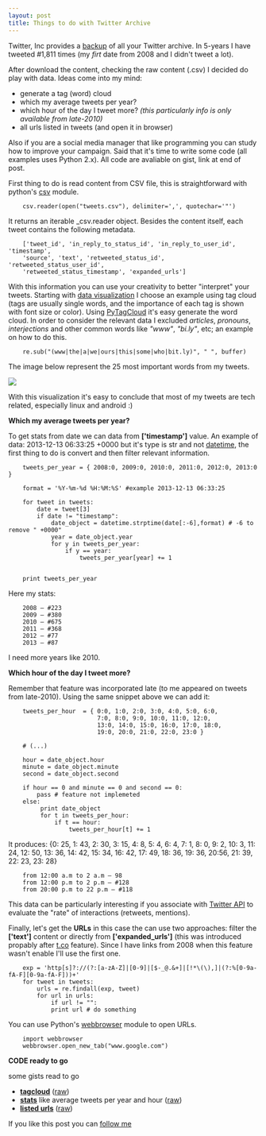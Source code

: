 ```yaml
---	
layout: post
title: Things to do with Twitter Archive
---
```


Twitter, Inc provides a [backup](https://blog.twitter.com/2012/your-twitter-archive) of all your Twitter archive. In 5-years I have tweeted #1,811 times (my _firt_ date from 2008 and I didn't tweet a lot).

After download the content, checking the raw content (.csv) I decided do play with data. Ideas come into my mind:

* generate a tag (word) cloud 
* which my average tweets per year?
* which hour of the day I tweet more? _(this particularly info is only available from late-2010)_
* all urls listed in tweets (and open it in browser)

Also if you are a social media manager that like programming you can study how to improve your campaign. Said that it's time to write some code (all examples uses Python 2.x). All code are avaliable on gist, link at end of post.

First thing to do is read content from CSV file, this is straightforward with python's [csv](http://docs.python.org/2/library/csv.html) module.

        csv.reader(open("tweets.csv"), delimiter=',', quotechar='"')

It returns an iterable _csv.reader object. Besides the content itself, each tweet contains the following metadata. 

        ['tweet_id', 'in_reply_to_status_id', 'in_reply_to_user_id', 'timestamp', 
        'source', 'text', 'retweeted_status_id', 'retweeted_status_user_id', 
        'retweeted_status_timestamp', 'expanded_urls']

With this information you can use your creativity to better "interpret" your tweets. Starting with [data visualization](http://en.wikipedia.org/wiki/Data_visualization) I choose an example using tag cloud (tags are usually single words, and the importance of each tag is shown with font size or color). Using [PyTagCloud](https://github.com/atizo/PyTagCloud) it's easy generate the word cloud. In order to consider the relevant data I excluded _articles_, _pronouns_,  _interjections_ and other common words like _"www"_, _"bi.ly"_, etc; an example on how to do this. 


        re.sub("(www|the|a|we|ours|this|some|who|bit.ly)", " ", buffer)

The image below represent the 25 most important words from my tweets.

![](http://farm3.staticflickr.com/2836/11376478926_95c0033f63_o.png)

With this visualization it's easy to conclude that most of my tweets are tech related, especially linux and android :)

**Which my average tweets per year?**

To get stats from date we can data from **['timestamp']** value. An example of data: 2013-12-13 06:33:25 +0000 but it's type is str and not [datetime](http://docs.python.org/2/library/datetime.html), the first thing to do is convert and then filter relevant information. 


        tweets_per_year = { 2008:0, 2009:0, 2010:0, 2011:0, 2012:0, 2013:0 }

        format = '%Y-%m-%d %H:%M:%S' #example 2013-12-13 06:33:25

        for tweet in tweets:
            date = tweet[3]
            if date != "timestamp": 
                date_object = datetime.strptime(date[:-6],format) # -6 to remove " +0000"
                year = date_object.year
                for y in tweets_per_year:
                    if y == year:
                        tweets_per_year[year] += 1


        print tweets_per_year

Here my stats:

        2008 — #223
        2009 — #380
        2010 — #675
        2011 — #368
        2012 — #77
        2013 — #87

I need more years like 2010.

**Which hour of the day I tweet more?**

Remember that feature was incorporated late (to me appeared on tweets from late-2010). Using the same snippet above we can add it:


        tweets_per_hour  = { 0:0, 1:0, 2:0, 3:0, 4:0, 5:0, 6:0, 
                             7:0, 8:0, 9:0, 10:0, 11:0, 12:0,
                             13:0, 14:0, 15:0, 16:0, 17:0, 18:0, 
                             19:0, 20:0, 21:0, 22:0, 23:0 }
        	
        # (...)

        hour = date_object.hour
        minute = date_object.minute
        second = date_object.second

        if hour == 0 and minute == 0 and second == 0:
            pass # feature not implemeted
        else:
             print date_object
             for t in tweets_per_hour:
                 if t == hour:
                     tweets_per_hour[t] += 1


It produces: {0: 25, 1: 43, 2: 30, 3: 15, 4: 8, 5: 4, 6: 4, 7: 1, 8: 0, 9: 2, 10: 3, 11: 24, 12: 50, 13: 36, 14: 42, 15: 34, 16: 42, 17: 49, 18: 36, 19: 36, 20:56, 21: 39, 22: 23, 23: 28}

        from 12:00 a.m to 2 a.m — 98
        from 12:00 p.m to 2 p.m — #128
        from 20:00 p.m to 22 p.m — #118

This data can be particularly interesting if you associate with [Twitter API](https://dev.twitter.com/docs/api/1.1/get/statuses/mentions_timeline) to evaluate the "rate" of interactions (retweets, mentions). 

Finally, let's get the **URLs** in this case the can use two approaches: filter the **['text']** content or directly from **['expanded_urls']** (this was introduced propably after [t.co](https://blog.twitter.com/2010/links-and-twitter-length-shouldn%E2%80%99t-matter) feature). Since I have links from 2008 when this feature wasn't enable I'll use the first one. 

        exp = 'http[s]?://(?:[a-zA-Z]|[0-9]|[$-_@.&+]|[!*\(\),]|(?:%[0-9a-fA-F][0-9a-fA-F]))+'
        for tweet in tweets:
            urls = re.findall(exp, tweet)
            for url in urls:
                if url != "":
                print url # do something


You can use Python's [webbrowser](http://docs.python.org/2/library/webbrowser.html) module to open URLs.

        import webbrowser
        webbrowser.open_new_tab("www.google.com")

**CODE ready to go**

some gists read to go

* **[tagcloud](https://gist.github.com/maluta/7994212)** ([raw](https://gist.github.com/maluta/7994212/raw/615097ef39a27b384d264f2fef54ed7616e04bd1/tagcloud.py))
* **[stats](https://gist.github.com/maluta/7994360)** like average tweets per year and hour ([raw](https://gist.github.com/maluta/7994360/raw/3a527b5fe1e46173319ecea2f2c79a0d590ff3a1/tweets_per_year-hour.py)) 
* **[listed urls](https://gist.github.com/maluta/7994272)** ([raw](https://gist.github.com/maluta/7994272/raw/addb83522ea546ad3fcee576558393c7740f6f53/tweets_url.py))





If you like this post you can [follow me](http://www.twitter.com/maluta)










